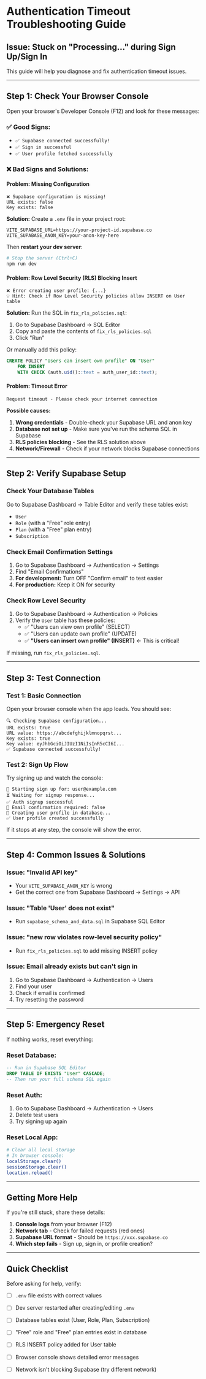 # Authentication Timeout Troubleshooting Guide

## Issue: Stuck on "Processing..." during Sign Up/Sign In

This guide will help you diagnose and fix authentication timeout issues.

---

## Step 1: Check Your Browser Console

Open your browser's Developer Console (F12) and look for these messages:

### ✅ Good Signs:
- `✅ Supabase connected successfully!`
- `✅ Sign in successful`
- `✅ User profile fetched successfully`

### ❌ Bad Signs and Solutions:

#### Problem: Missing Configuration
```
❌ Supabase configuration is missing!
URL exists: false
Key exists: false
```

**Solution:** Create a `.env` file in your project root:
```env
VITE_SUPABASE_URL=https://your-project-id.supabase.co
VITE_SUPABASE_ANON_KEY=your-anon-key-here
```

Then **restart your dev server**:
```bash
# Stop the server (Ctrl+C)
npm run dev
```

#### Problem: Row Level Security (RLS) Blocking Insert
```
❌ Error creating user profile: {...}
💡 Hint: Check if Row Level Security policies allow INSERT on User table
```

**Solution:** Run the SQL in `fix_rls_policies.sql`:

1. Go to Supabase Dashboard → SQL Editor
2. Copy and paste the contents of `fix_rls_policies.sql`
3. Click "Run"

Or manually add this policy:
```sql
CREATE POLICY "Users can insert own profile" ON "User"
    FOR INSERT 
    WITH CHECK (auth.uid()::text = auth_user_id::text);
```

#### Problem: Timeout Error
```
Request timeout - Please check your internet connection
```

**Possible causes:**
1. **Wrong credentials** - Double-check your Supabase URL and anon key
2. **Database not set up** - Make sure you've run the schema SQL in Supabase
3. **RLS policies blocking** - See the RLS solution above
4. **Network/Firewall** - Check if your network blocks Supabase connections

---

## Step 2: Verify Supabase Setup

### Check Your Database Tables

Go to Supabase Dashboard → Table Editor and verify these tables exist:
- `User`
- `Role` (with a "Free" role entry)
- `Plan` (with a "Free" plan entry)
- `Subscription`

### Check Email Confirmation Settings

1. Go to Supabase Dashboard → Authentication → Settings
2. Find "Email Confirmations"
3. **For development:** Turn OFF "Confirm email" to test easier
4. **For production:** Keep it ON for security

### Check Row Level Security

1. Go to Supabase Dashboard → Authentication → Policies
2. Verify the `User` table has these policies:
   - ✅ "Users can view own profile" (SELECT)
   - ✅ "Users can update own profile" (UPDATE)
   - ✅ **"Users can insert own profile" (INSERT)** ← This is critical!

If missing, run `fix_rls_policies.sql`.

---

## Step 3: Test Connection

### Test 1: Basic Connection
Open your browser console when the app loads. You should see:
```
🔍 Checking Supabase configuration...
URL exists: true
URL value: https://abcdefghijklmnopqrst...
Key exists: true
Key value: eyJhbGciOiJIUzI1NiIsInR5cCI6I...
✅ Supabase connected successfully!
```

### Test 2: Sign Up Flow
Try signing up and watch the console:
```
📝 Starting sign up for: user@example.com
⏳ Waiting for signup response...
✅ Auth signup successful
📧 Email confirmation required: false
🔨 Creating user profile in database...
✅ User profile created successfully
```

If it stops at any step, the console will show the error.

---

## Step 4: Common Issues & Solutions

### Issue: "Invalid API key"
- Your `VITE_SUPABASE_ANON_KEY` is wrong
- Get the correct one from Supabase Dashboard → Settings → API

### Issue: "Table 'User' does not exist"
- Run `supabase_schema_and_data.sql` in Supabase SQL Editor

### Issue: "new row violates row-level security policy"
- Run `fix_rls_policies.sql` to add missing INSERT policy

### Issue: Email already exists but can't sign in
1. Go to Supabase Dashboard → Authentication → Users
2. Find your user
3. Check if email is confirmed
4. Try resetting the password

---

## Step 5: Emergency Reset

If nothing works, reset everything:

### Reset Database:
```sql
-- Run in Supabase SQL Editor
DROP TABLE IF EXISTS "User" CASCADE;
-- Then run your full schema SQL again
```

### Reset Auth:
1. Go to Supabase Dashboard → Authentication → Users
2. Delete test users
3. Try signing up again

### Reset Local App:
```bash
# Clear all local storage
# In browser console:
localStorage.clear()
sessionStorage.clear()
location.reload()
```

---

## Getting More Help

If you're still stuck, share these details:

1. **Console logs** from your browser (F12)
2. **Network tab** - Check for failed requests (red ones)
3. **Supabase URL format** - Should be `https://xxx.supabase.co`
4. **Which step fails** - Sign up, sign in, or profile creation?

---

## Quick Checklist

Before asking for help, verify:

- [ ] `.env` file exists with correct values
- [ ] Dev server restarted after creating/editing `.env`
- [ ] Database tables exist (User, Role, Plan, Subscription)
- [ ] "Free" role and "Free" plan entries exist in database
- [ ] RLS INSERT policy added for User table
- [ ] Browser console shows detailed error messages
- [ ] Network isn't blocking Supabase (try different network)

